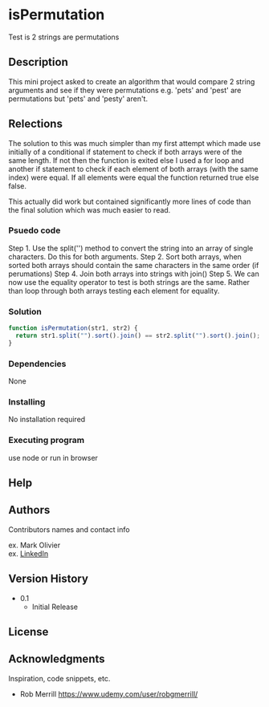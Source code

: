 # isPermutation

Test is 2 strings are permutations

## Description

This mini project asked to create an algorithm that would compare 2 string arguments and see if they were permutations e.g. 'pets' and 'pest' are permutations but 'pets' and 'pesty' aren't.

## Relections

The solution to this was much simpler than my first attempt which made use initially of a conditional if statement to check if both arrays were of the same length. If not then the function is exited else I used a for loop and another if statement to check if each element of both arrays (with the same index) were equal. If all elements were equal the function returned true else false.

This actually did work but contained significantly more lines of code than the final solution which was much easier to read.

### Psuedo code

Step 1. Use the split('') method to convert the string into an array of single characters. Do this for both arguments.
Step 2. Sort both arrays, when sorted both arrays should contain the same characters in the same order (if perumations)
Step 4. Join both arrays into strings with join()
Step 5. We can now use the equality operator to test is both strings are the same. Rather than loop through both arrays testing each element for equality.

### Solution

```js
function isPermutation(str1, str2) {
  return str1.split("").sort().join() == str2.split("").sort().join();
}
```

### Dependencies

None

### Installing

No installation required

### Executing program

use node or run in browser

## Help

## Authors

Contributors names and contact info

ex. Mark Olivier  
ex. [LinkedIn](www.linkedin.com/in/)

## Version History

- 0.1
  - Initial Release

## License

## Acknowledgments

Inspiration, code snippets, etc.

- Rob Merrill https://www.udemy.com/user/robgmerrill/
